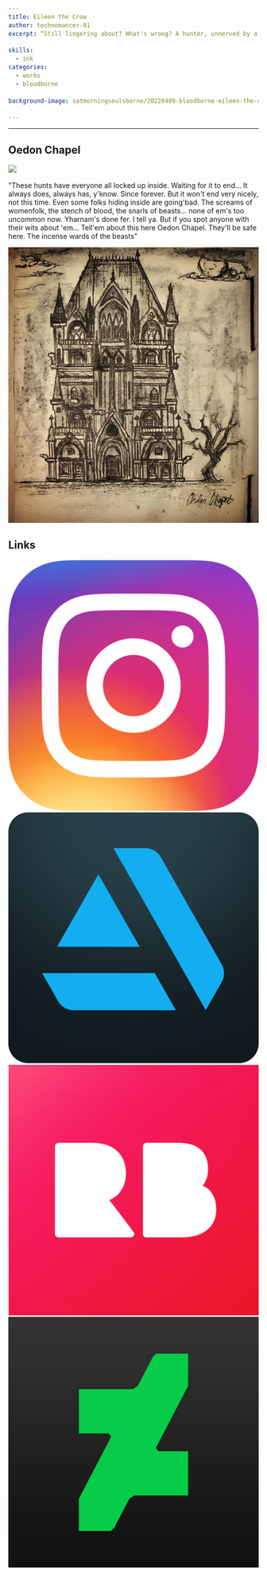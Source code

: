 ```yaml
---
title: Eileen the Crow
author: technomancer-01
excerpt: “Still lingering about? What's wrong? A hunter, unnerved by a few beasts? Heh heh... No matter, without fear in our hearts, we're little different from the beasts themselves. What are you still doing here? Enough trembling in your boots. A hunter must hunt"

skills:
  - ink
categories:
  - works
  - bloodborne

background-image: satmorningsoulsborne/20220409-bloodborne-eileen-the-crow-original-preview.png

---
```

---
<script>
function myFunction(imgs) {
  var expandImg = document.getElementById("expandedImg");
  var imgText = document.getElementById("imgtext");
  expandImg.src = imgs.src;
  imgText.innerHTML = imgs.alt;
  expandImg.parentElement.style.display = "block";
}
</script>
<style>
  small{
    font-size: 10px;
  }
  /* The expanding image container */
.container {
  display: none;

  z-index: 10;
  margin-left: auto;
  margin-right: auto;

  position: fixed;
  top: 10%;
  left: 10%;
  width: 80vw;
  overflow-y: scroll;
  overflow-x: scroll;
  bottom: 3%;
}



/* Expanding image text */
#imgtext {
  position: absolute;
  bottom: 15px;
  left: 15px;
  color: white;
  font-size: 20px;
}

/* Closable button inside the expanded image */
.closebtn {
  position: absolute;
  top: 10px;
  right: 15px;
  color: white;
  font-size: 35px;
  cursor: pointer;
}
  </style>
  <link rel="stylesheet" href="https://cdnjs.cloudflare.com/ajax/libs/font-awesome/4.7.0/css/font-awesome.min.css">



## Oedon Chapel


<img class="imageDisplay" src="/images/satmorningsoulsborne/20220409-bloodborne-eileen-the-crow-original.png" onclick="myFunction(this);">

"These hunts have everyone all locked up inside. Waiting for it to end... It always does, always has, y'know. Since forever. But it won't end very nicely, not this time. Even some folks hiding inside are going'bad. The screams of womenfolk, the stench of blood, the snarls of beasts... none of em's too uncommon now. Yharnam's done fer. I tell ya. But if you spot anyone with their wits about 'em... Tell'em about this here Oedon Chapel. They'll be safe here. The incense wards of the beasts"


<img class="imageDisplay" src="/images/satmorningsoulsborne/20200404-Oedon-Chapel.png" onclick="myFunction(this);">


## Links
<a href="https://www.instagram.com/p/CvAZM6YOjJ_/?igshid=MzRlODBiNWFlZA=="><img class="social-media-icons" src="/images/social-media-icons/social-media-icon-instagram.png"></a>
<a href="https://www.artstation.com/technomancer-01"><img class="social-media-icons" src="/images/social-media-icons/social-media-icon-artstation.png"></a>
<a href="https://www.redbubble.com/people/technomancer-01/shop/"><img class="social-media-icons" src="/images/social-media-icons/social-media-icon-redbubble.png"></a>
<a href="https://www.deviantart.com/technomancer-01"><img class="social-media-icons" src="/images/social-media-icons/social-media-icon-deviantart.png"></a>

